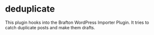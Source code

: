 # deduplicate
This plugin hooks into the Brafton WordPress Importer Plugin. It tries to catch duplicate posts and make them drafts.
